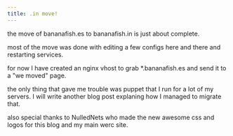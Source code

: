 ```yaml
---
title: .in move!
---
```

the move of bananafish.es to bananafish.in is just about complete.

most of the move was done with editing a few configs here and there and restarting services.

for now I have created an nginx vhost to grab *.bananafish.es and send it to a "we moved" page.

the only thing that gave me trouble was puppet that I run for a lot of my servers.  I will write another blog post explaning how I managed to migrate that.

also special thanks to NulledNets who made the new awesome css and logos for this blog and my main werc site.

